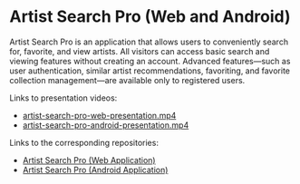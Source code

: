 # Artist Search Pro (Web and Android)
Artist Search Pro is an application that allows users to conveniently search for, favorite, and view artists. All visitors can access basic search and viewing features without creating an account. Advanced features—such as user authentication, similar artist recommendations, favoriting, and favorite collection management—are available only to registered users.

Links to presentation videos:
- [artist-search-pro-web-presentation.mp4](https://drive.google.com/file/d/1giQ1iq6p2AhoR6KgzVV4Tm__0PDhG_4u/view?usp=sharing)
- [artist-search-pro-android-presentation.mp4](https://drive.google.com/file/d/1xBWYpmpEkb--CG6Ag7SgFY3RbjRUEzDk/view?usp=sharing)

Links to the corresponding repositories:
- [Artist Search Pro (Web Application)](https://github.com/zhichzhang/artist-search-pro)
- [Artist Search Pro (Android Application)](https://github.com/zhichzhang/artist-search-pro-android)
